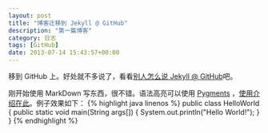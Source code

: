 ```yaml
---
layout: post
title: "博客迁移到 Jekyll @ GitHub"
description: "第一篇博客"
category: 日志
tags: [GitHub]
date: 2013-07-14 15:43:57+00:00
---
```


移到 GitHub 上。好处就不多说了，看看[别人怎么说 Jekyll @ GitHub](http://www.besteric.com/2013/05/08/migrate-wordpress-to-jekyll/)吧。

刚开始使用 MarkDown 写东西，很不错。语法高亮可以使用 [Pygments](http://pygments.org/) ，[使用介绍在此](https://github.com/mojombo/jekyll/wiki/Liquid-Extensions)。例子效果如下：
{% highlight java linenos %}
public class HelloWorld {
    public static void main(String args[]) {
      System.out.println("Hello World!");
    }
}
{% endhighlight %}